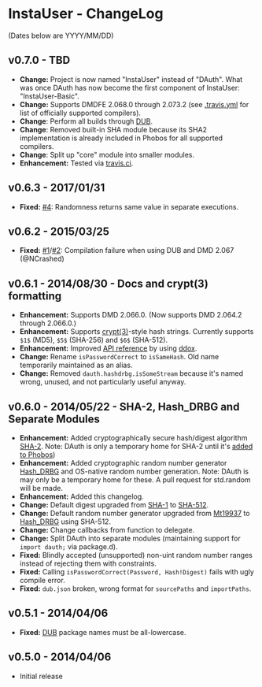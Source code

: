 InstaUser - ChangeLog
=====================

(Dates below are YYYY/MM/DD)

v0.7.0 - TBD
-------------------
- **Change:** Project is now named "InstaUser" instead of "DAuth". What was
once DAuth has now become the first component of InstaUser: "InstaUser-Basic".
- **Change:** Supports DMDFE 2.068.0 through 2.073.2 (see
[.travis.yml](https://github.com/Abscissa/InstaUser/blob/master/.travis.yml)
for list of officially supported compilers).
- **Change**: Perform all builds through [DUB](http://code.dlang.org/getting_started).
- **Change**: Removed built-in SHA module because its SHA2 implementation is
already included in Phobos for all supported compilers.
- **Change**: Split up "core" module into smaller modules.
- **Enhancement:** Tested via [travis.ci](https://travis-ci.org/).

v0.6.3 - 2017/01/31
-------------------
- **Fixed:** [#4](https://github.com/Abscissa/DAuth/issues/4):
Randomness returns same value in separate executions.

v0.6.2 - 2015/03/25
-------------------
- **Fixed:**
[#1](https://github.com/Abscissa/InstaUser/issues/1)/[#2](https://github.com/Abscissa/InstaUser/issues/2):
Compilation failure when using DUB and DMD 2.067 (@NCrashed)

v0.6.1 - 2014/08/30 - Docs and crypt(3) formatting
-------------------
- **Enhancement:** Supports DMD 2.066.0. (Now supports DMD 2.064.2 through 2.066.0.)
- **Enhancement:** Supports [crypt(3)](https://en.wikipedia.org/wiki/Crypt_(C))-style
hash strings. Currently supports ```$1$``` (MD5), ```$5$``` (SHA-256) and ```$6$``` (SHA-512).
- **Enhancement:** Improved [API reference](http://semitwist.com/dauth/) by
using [ddox](https://github.com/rejectedsoftware/ddox).
- **Change:** Rename ```isPasswordCorrect``` to ```isSameHash```. Old name
temporarily maintained as an alias.
- **Change:** Removed ```dauth.hashdrbg.isSomeStream``` because it's named
 wrong, unused, and not particularly useful anyway.

v0.6.0 - 2014/05/22 - SHA-2, Hash_DRBG and Separate Modules
-------------------
- **Enhancement:** Added cryptographically secure hash/digest algorithm
[SHA-2](http://en.wikipedia.org/wiki/Sha2). Note: DAuth is only a temporary
home for SHA-2 until it's
[added to Phobos](https://github.com/D-Programming-Language/phobos/pull/2129))
- **Enhancement:** Added cryptographic random number generator
[Hash_DRBG](http://csrc.nist.gov/publications/nistpubs/800-90A/SP800-90A.pdf)
and OS-native random number generation. Note: DAuth is may only be a temporary home for these. A pull request for std.random will be made.
- **Enhancement:** Added this changelog.
- **Change:** Default digest upgraded from [SHA-1](http://en.wikipedia.org/wiki/SHA-1)
to [SHA-512](http://en.wikipedia.org/wiki/Sha2).
- **Change:** Default random number generator upgraded from
[Mt19937](http://dlang.org/phobos/std_random.html#Mt19937) to [Hash_DRBG](http://csrc.nist.gov/publications/nistpubs/800-90A/SP800-90A.pdf) using SHA-512.
- **Change:** Change callbacks from function to delegate.
- **Change:** Split DAuth into separate modules (maintaining support for
```import dauth;``` via package.d).
- **Fixed:** Blindly accepted (unsupported) non-uint random number ranges
instead of rejecting them with constraints.
- **Fixed:** Calling ```isPasswordCorrect(Password, Hash!Digest)``` fails with
ugly compile error.
- **Fixed:** ```dub.json``` broken, wrong format for ```sourcePaths``` and ```importPaths```.

v0.5.1 - 2014/04/06
-------------------
- **Fixed:** [DUB](http://code.dlang.org/getting_started) package names must be all-lowercase.

v0.5.0 - 2014/04/06
-------------------
- Initial release
